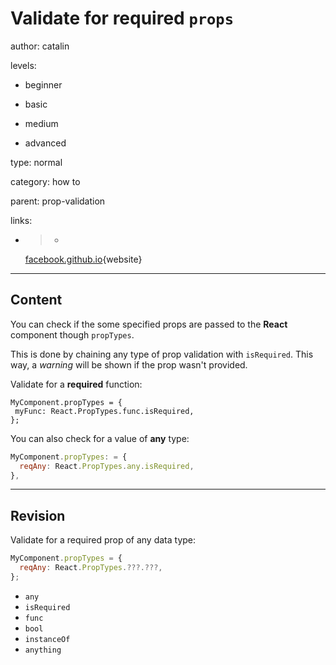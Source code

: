# Validate for required `props`
author: catalin

levels:

  - beginner

  - basic

  - medium

  - advanced

type: normal

category: how to

parent: prop-validation

links:

  - >-
    [facebook.github.io](https://facebook.github.io/react/docs/typechecking-with-proptypes.html){website}

---
## Content

You can check if the some specified props are passed to the **React** component though `propTypes`.

This is done by chaining any type of prop validation with `isRequired`. This way, a *warning* will be shown if the prop wasn't provided.

Validate for a **required** function:
```
MyComponent.propTypes = {
 myFunc: React.PropTypes.func.isRequired,
};
```

You can also check for a value of **any** type:
```jsx
MyComponent.propTypes: = {
  reqAny: React.PropTypes.any.isRequired,
},
```

---
## Revision

Validate for a required prop of any data type:
```jsx
MyComponent.propTypes = {
  reqAny: React.PropTypes.???.???,
};
```
* `any`
* `isRequired`
* `func`
* `bool`
* `instanceOf`
* `anything`

